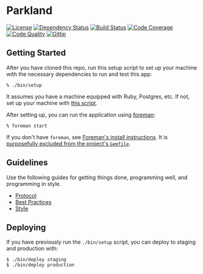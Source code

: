 # Parkland
[![License](http://img.shields.io/badge/license-MIT-blue.svg?style=flat)][license]
[![Dependency Status](http://img.shields.io/gemnasium/vaporware/parkland.svg?style=flat)][gemnasium]
[![Build Status](http://img.shields.io/travis/vaporware/parkland.svg?style=flat)][travis]
[![Code Coverage](http://img.shields.io/coveralls/vaporware/parkland.svg?style=flat)][coveralls]
[![Code Quality](http://img.shields.io/codeclimate/github/vaporware/parkland.svg?style=flat)][codeclimate]
[![Gittip](http://img.shields.io/gittip/parkland.svg?style=flat)][gittip]

## Getting Started

After you have cloned this repo, run this setup script to set up your machine
with the necessary dependencies to run and test this app:

    % ./bin/setup

It assumes you have a machine equipped with Ruby, Postgres, etc. If not, set up
your machine with [this script].

[this script]: https://github.com/thoughtbot/laptop

After setting up, you can run the application using [foreman]:

    % foreman start

If you don't have `foreman`, see [Foreman's install instructions][foreman]. It
is [purposefully excluded from the project's `Gemfile`][exclude].

[foreman]: https://github.com/ddollar/foreman
[exclude]: https://github.com/ddollar/foreman/pull/437#issuecomment-41110407

## Guidelines

Use the following guides for getting things done, programming well, and
programming in style.

* [Protocol](http://github.com/thoughtbot/guides/blob/master/protocol)
* [Best Practices](http://github.com/thoughtbot/guides/blob/master/best-practices)
* [Style](http://github.com/thoughtbot/guides/blob/master/style)

## Deploying

If you have previously run the `./bin/setup` script,
you can deploy to staging and production with:

    $ ./bin/deploy staging
    $ ./bin/deploy production

[travis]: http://travis-ci.org/vaporware/parkland
[coveralls]: https://coveralls.io/r/vaporware/parkland
[gemnasium]: https://gemnasium.com/vaporware/parkland
[codeclimate]: https://codeclimate.com/github/vaporware/parkland
[gittip]: https://www.gittip.com/parkland/
[license]: https://github.com/vaporware/parkland/blob/master/LICENSE.md
[contributors]: https://github.com/vaporware/parkland/graphs/contributors
